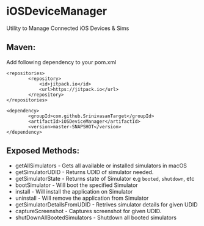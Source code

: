 # iOSDeviceManager
Utility to Manage Connected iOS Devices &amp; Sims

## Maven:

Add following dependency to your pom.xml

```
<repositories>
		<repository>
		    <id>jitpack.io</id>
		    <url>https://jitpack.io</url>
		</repository>
</repositories>
```

```
<dependency>
	    <groupId>com.github.SrinivasanTarget</groupId>
	    <artifactId>iOSDeviceManager</artifactId>
	    <version>master-SNAPSHOT</version>
</dependency>
```

## Exposed Methods:

* getAllSimulators - Gets all available or installed simulators in macOS
* getSimulatorUDID - Returns UDID of simulator needed.
* getSimulatorState - Returns state of Simulator e.g `booted`, `shutdown`, etc
* bootSimulator - Will boot the specified Simulator
* install - Will install the application on Simulator
* uninstall - Will remove the application from Simulator
* getSimulatorDetailsFromUDID - Retrives simulator details for given UDID
* captureScreenshot - Captures screenshot for given UDID.
* shutDownAllBootedSimulators - Shutdown all booted simulators
